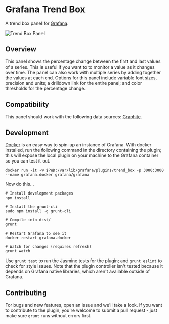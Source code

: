# Grafana Trend Box

A trend box panel for [Grafana](http://grafana.org/).

![Trend Box Panel](https://raw.githubusercontent.com/BTplc/grafana-trend-box/master/src/img/trend_box.png)

## Overview

This panel shows the percentage change between the first and last values of a series. This is useful if you want to to monitor a value as it changes over time. The panel can also work with multiple series by adding together the values at each end. Options for this panel include variable font sizes, precision and units; a drilldown link for the entire panel; and color thresholds for the percentage change.

## Compatibility

This panel should work with the following data sources: [Graphite](https://grafana.net/plugins/graphite).

## Development

[Docker](https://www.docker.com/) is an easy way to spin-up an instance of Grafana. With docker installed, run the following command in the directory containing the plugin; this will expose the local plugin on your machine to the Grafana container so you can test it out.

    docker run -it -v $PWD:/var/lib/grafana/plugins/trend_box -p 3000:3000 --name grafana.docker grafana/grafana

Now do this...

    # Install development packages
    npm install

    # Install the grunt-cli
    sudo npm install -g grunt-cli

    # Compile into dist/
    grunt

    # Restart Grafana to see it
    docker restart grafana.docker

    # Watch for changes (requires refresh)
    grunt watch

Use `grunt test` to run the Jasmine tests for the plugin; and `grunt eslint` to check for style issues. Note that the plugin controller isn't tested because it depends on Grafana native libraries, which aren't available outside of Grafana.

## Contributing

For bugs and new features, open an issue and we'll take a look. If you want to contribute to the plugin, you're welcome to submit a pull request - just make sure `grunt` runs without errors first.
